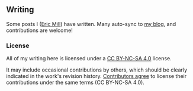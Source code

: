 ## Writing

Some posts I ([Eric Mill](https://twitter.com/konklone)) have written. Many auto-sync to [my blog](https://konklone.com), and contributions are welcome!


### License

All of my writing here is licensed under a [CC BY-NC-SA 4.0](https://creativecommons.org/licenses/by-nc-sa/4.0/) license.

It may include occasional contributions by others, which should be clearly indicated in the work's revision history. [Contributors agree](CONTRIBUTING.md) to license their contributions under the same terms (CC BY-NC-SA 4.0).

